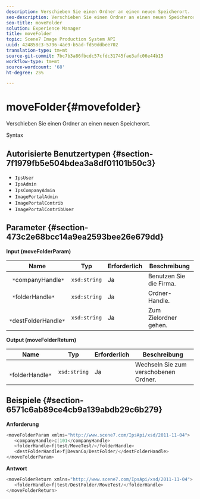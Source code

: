 ```yaml
---
description: Verschieben Sie einen Ordner an einen neuen Speicherort.
seo-description: Verschieben Sie einen Ordner an einen neuen Speicherort.
seo-title: moveFolder
solution: Experience Manager
title: moveFolder
topic: Scene7 Image Production System API
uuid: 424858c3-5796-4ae9-b5ad-fd50ddbee702
translation-type: tm+mt
source-git-commit: 7bc7b3a86fbcdc57cfdc31745fae3afc06e44b15
workflow-type: tm+mt
source-wordcount: '68'
ht-degree: 25%

---
```



# moveFolder{#movefolder}

Verschieben Sie einen Ordner an einen neuen Speicherort.

Syntax

## Autorisierte Benutzertypen {#section-7f1979fb5e504bdea3a8df01101b50c3}

* `IpsUser`
* `IpsAdmin`
* `IpsCompanyAdmin`
* `ImagePortalAdmin`
* `ImagePortalContrib`
* `ImagePortalContribUser`

## Parameter {#section-473c2e68bcc14a9ea2593bee26e679dd}

**Input (moveFolderParam)**

| Name | Typ | Erforderlich | Beschreibung |
|---|---|---|---|
| ` *`companyHandle`*` | `xsd:string` | Ja | Benutzen Sie die Firma. |
| ` *`folderHandle`*` | `xsd:string` | Ja | Ordner-Handle. |
| ` *`destFolderHandle`*` | `xsd:string` | Ja | Zum Zielordner gehen. |

**Output (moveFolderReturn)**

| Name | Typ | Erforderlich | Beschreibung |
|---|---|---|---|
| ` *`folderHandle`*` | `xsd:string` | Ja | Wechseln Sie zum verschobenen Ordner. |

## Beispiele {#section-6571c6ab89ce4cb9a139abdb29c6b279}

**Anforderung**

```java
<moveFolderParam xmlns="http://www.scene7.com/IpsApi/xsd/2011-11-04">
   <companyHandle>c|101</companyHandle>
   <folderHandle>f|test/MoveTest/</folderHandle>
   <destFolderHandle>f|DevanCo/DestFolder/</destFolderHandle>
</moveFolderParam>
```

**Antwort**

```java
<moveFolderReturn xmlns="http://www.scene7.com/IpsApi/xsd/2011-11-04">
   <folderHandle>f|test/DestFolder/MoveTest/</folderHandle>
</moveFolderReturn>
```

